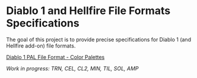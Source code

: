 # Diablo 1 and Hellfire File Formats Specifications

The goal of this project is to provide precise specifications for Diablo 1 (and Hellfire add-on) file formats. 

[Diablo 1 PAL File Format - Color Palettes](PAL.md)



*Work in progress: TRN, CEL, CL2, MIN, TIL, SOL, AMP*
